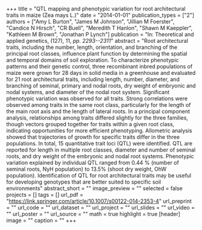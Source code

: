 +++
title = "QTL mapping and phenotypic variation for root architectural traits in maize (Zea mays L.)"
date = "2014-01-01"
publication_types = ["2"]
authors = ["Amy L Burton", "James M Johnson", "Jillian M Foerster", "Candice N Hirsch", "CR Buell", "Meredith T Hanlon", "Shawn M Kaeppler", "Kathleen M Brown", "Jonathan P Lynch"]
publication = "In: Theoretical and applied genetics, (127), 11, _pp. 2293--2311_"
abstract = "Root architectural traits, including the number, length, orientation, and branching of the principal root classes, influence plant function by determining the spatial and temporal domains of soil exploration. To characterize phenotypic patterns and their genetic control, three recombinant inbred populations of maize were grown for 28 days in solid media in a greenhouse and evaluated for 21 root architectural traits, including length, number, diameter, and branching of seminal, primary and nodal roots, dry weight of embryonic and nodal systems, and diameter of the nodal root system. Significant phenotypic variation was observed for all traits. Strong correlations were observed among traits in the same root class, particularly for the length of the main root axis and the length of lateral roots. In a principal component analysis, relationships among traits differed slightly for the three families, though vectors grouped together for traits within a given root class, indicating opportunities for more efficient phenotyping. Allometric analysis showed that trajectories of growth for specific traits differ in the three populations. In total, 15 quantitative trait loci (QTL) were identified. QTL are reported for length in multiple root classes, diameter and number of seminal roots, and dry weight of the embryonic and nodal root systems. Phenotypic variation explained by individual QTL ranged from 0.44 % (number of seminal roots, NyH population) to 13.5% (shoot dry weight, OhW population). Identification of QTL for root architectural traits may be useful for developing genotypes that are better suited to specific soil environments"
abstract_short = ""
image_preview = ""
selected = false
projects = []
tags = []
url_pdf = "https://link.springer.com/article/10.1007/s00122-014-2353-4"
url_preprint = ""
url_code = ""
url_dataset = ""
url_project = ""
url_slides = ""
url_video = ""
url_poster = ""
url_source = ""
math = true
highlight = true
[header]
image = ""
caption = ""
+++
